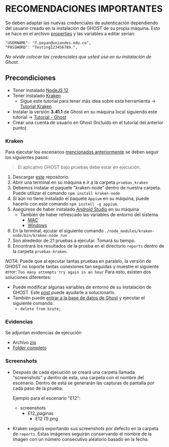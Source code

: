 # RECOMENDACIONES IMPORTANTES

Se deben adaptar las nuevas credenciales de autenticación dependiendo del usuario creado en la instalación de GHOST de su propia máquina. Esto se hace en el archivo [properties](https://github.com/fanpay/tsdc_ghost/blob/main/pruebas_kraken/properties.json) y las variables a editar serían:

    "USERNAME": "f.payan@uniandes.edu.co",
    "PASSWORD": "Testing123456789.",

*No olvide colocar las credenciales que usted usa en su instalación de Ghost.*    

## Precondiciones

* Tener instalado [NodeJS 12](https://nodejs.org/en/blog/release/v12.22.12) 
* Tener instalado [Kraken](https://thesoftwaredesignlab.github.io/Kraken/)
    - Sigue este tutorial para tener más idea sobre esta herramienta -> [Tutorial Kraken](https://thesoftwaredesignlab.github.io/AutTestingCodelabs/kraken-web-testing-tool/index.html#0)
* Instalar la versión **3.41.1** de Ghost en su máquina local siguiendo este tutorial -> [Tutorial - Ghost](https://thesoftwaredesignlab.github.io/AutTestingCodelabs/ghost-local-deployment/index.html#0)
* Crear una cuenta de usuario en Ghost (Incluído en el tutorial del anterior punto).

### Kraken

Para ejecutar los escenarios [mencionados anteriormente](https://github.com/fanpay/tsdc_ghost/blob/main/README.md) se deben seguir los siguientes pasos:

> El aplicativo GHOST bajo pruebas debe estar en ejecución. 

1. Descargar [este](https://github.com/fanpay/tsdc_ghost) repositorio.
2. Abrir una terminal en su máquina e ir a la carpeta `pruebas_kraken`
3. Debemos instalar el paquete "kraken-node" dentro de nuestra carpeta. Puede utilizar el comando `npm install kraken-node`
4. Si aún no tiene instalado el paquete `Appium` en su máquina, puede hacerlo con este comando `npm install -g appium`. 
5. Asegúrese de haber instalado [Android Studio](https://developer.android.com/studio) en su máquina
    - También de haber refrescado las variables de entorno del sistema
        - [MAC](https://dev.to/ravics09/solution-of-command-not-found-adb-error-29e7)
        - [Windows](https://linuxhint.com/fix-adb-not-recognize-internal-external-command-windows-10/)
6. En la terminal, ejcutar el siguiente comando
    `./node_modules/kraken-node/bin/kraken-node run`
7. Son alrededor de 21 pruebas a ejecutar. Tomará su tiempo.
8. Encontrará los resultados de la prueba en el directorio `reports` dentro de la carpeta `pruebas-kraken`.

*NOTA*: Puede que al ejecutar tantas pruebas en paralelo, la versión de GHOST no soporte tantas conexiones tan seguidas y muestre el siguiente error: `Too many attempts try again in an hour`
Para esto, existen dos soluciones diferentes:
- Puede modificar algunas variables de entorno de su instalación de GHOST. Este [post](https://forum.ghost.org/t/disable-too-many-attempts-try-again-in-an-hour/4087/2) puede ayudarle a solucionarlo. 
- También puede [entrar a la base de datos de Ghost](https://codehangar.io/viewing-local-ghost-database-sqlite-db-files/) y ejecutar el siguiente comando:
    - `delete from brute;`


### Evidencias
Se adjuntan evidencias de ejecución
- Archivo [zip](https://uniandes-my.sharepoint.com/:u:/g/personal/f_payan_uniandes_edu_co/ES7xQOLmYS1Pmu-QpKqBWIUBDvZKQeAAtL0tdUn5foygSg?e=IrPiTS)
- [Folder completo](https://uniandes-my.sharepoint.com/:f:/g/personal/f_payan_uniandes_edu_co/El5wNaHx8sJNrEdHqYiCslUBhJ6NzVXRiGUImz4spQVt-A?e=GFWgg5)


### Screenshots
* Después de cada ejecución se creará una carpeta llamada "screenshots" y dentro de esta, una carpeta con el nombre del escenario. Dentro de esta se generarán las capturas de pantalla por cada paso de la prueba.

    Ejemplo para el escenario "E12":
    - screenshots
        - E12_paginas
            - E12 (1).png

* Kraken seguirá exportando sus screenshots por defecto en la carpeta de `reports`. Estas imágenes seguirán conservando el nombre de la imagen con un número consecutivo aleatorio basado en la fecha.